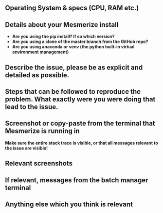 ## Operating System & specs (CPU, RAM etc.)

## Details about your Mesmerize install
  - **Are you using the pip install? If so which version?**
  - **Are you using a clone of the master branch from the GitHub repo?**
  - **Are you using anaconda or venv (the python built-in virtual environment management)** 

## Describe the issue, please be as explicit and detailed as possible.

## Steps that can be followed to reproduce the problem. What exactly were you were doing that lead to the issue.

## Screenshot or copy-paste from the terminal that Mesmerize is running in
**Make sure the entire stack trace is visible, or that all messages relevant to the issue are visible!**

## Relevant screenshots

## If relevant, messages from the batch manager terminal

## Anything else which you think is relevant
